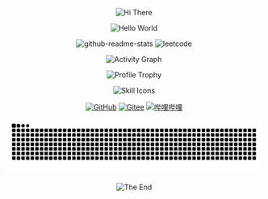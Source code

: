 <p align="center">
    <!-- https://github.com/kyechan99/capsule-render -->
    <img src="https://capsule-render.vercel.app/api?type=waving&color=timeGradient&height=300&&section=header&text=HI%20THERE&fontSize=90&fontAlign=50&fontAlignY=30&desc=I%20am%20Zzz&descAlign=50&descSize=30&descAlignY=60&animation=twinkling" alt="Hi There" title="Hi There"/>
</p>
<p align="center">
    <!-- https://github.com/DenverCoder1/readme-typing-svg -->
    <img width="800" src="https://readme-typing-svg.demolab.com?font=LXGW+WenKai+TC&size=22&pause=1000&center=true&vCenter=true&random=false&width=600&lines=Welcome+to+my+GitHub+profile+page!;欢迎来到我的 GitHub 主页！" alt="Hello World" title="Hello World"/>
</p>
<p align="center">
    <!-- https://github.com/anuraghazra/github-readme-stats -->
    <img width="400" height="200" src="https://github-readme-stats.vercel.app/api?username=zzq132" alt="github-readme-stats" title="github-readme-stats" />
    <!--https://github.com/songquanpeng/stats-cards-->
    <img width="400" height="200" src="https://stats.justsong.cn/api/leetcode?username=Zzz&theme=light" alt="leetcode" title="leetcode" />
</p>
<p align="center">
    <!-- https://github.com/Ashutosh00710/github-readme-activity-graph -->
    <img width="800" src="https://github-readme-activity-graph.vercel.app/graph?username=zzq132&theme=github-compact&hide_border=true&area=true&custom_title=Activity%20Graph" alt="Activity Graph" title="Activity Graph" />
</p>
<p align="center">
    <!-- https://github.com/ryo-ma/github-profile-trophy -->
    <!-- rules: https://github.com/ryo-ma/github-profile-trophy/blob/master/src/trophy.ts -->
    <img width="800" src="https://github-profile-trophy.vercel.app/?username=zzq132&no-bg=true&no-frame=true&theme=algolia&title=-MultiLanguage" alt="Profile Trophy" title="Profile Trophy" />
</p>
<p align="center">
    <!-- https://github.com/LelouchFR/skill-icons -->
    <img width="800" src="https://go-skill-icons.vercel.app/api/icons?i=py,numpy,flask,sklearn,java,c,cpp,java,html,css,js,bootstrap,vue,docker,matlab&titles=true" alt="Skill Icons" title="Skill Icons">
</p>
<p align="center">
    <!-- https://github.com/badges/shields --> 
    <a href="https://github.com/zzq132"><img src="https://img.shields.io/badge/GitHub-zzq132-blue?logo=github" alt="GitHub" title="GitHub" /></a>
    <a href="https://gitee.com/zzq132"><img src="https://img.shields.io/badge/Gitee-zzq132-blue?logo=gitee" alt="Gitee" title="Gitee" /></a>
    <a href="https://space.bilibili.com/475400452"><img src="https://img.shields.io/badge/bilibili-EternitySDK-pink?logo=bilibili" alt="哔哩哔哩" title="哔哩哔哩" /></a>
</p>
<p align="center">
<picture>
  <source media="(prefers-color-scheme: dark)" srcset="https://raw.githubusercontent.com/zzq132/zzq132/output/github-contribution-grid-snake-dark.svg">
  <source media="(prefers-color-scheme: light)" srcset="https://raw.githubusercontent.com/zzq132/zzq132/output/github-contribution-grid-snake.svg">
  <img alt="github contribution grid snake animation" src="https://raw.githubusercontent.com/zzq132/zzq132/output/github-contribution-grid-snake.svg">
</picture>
</p>
<p align="center">
    <!-- https://github.com/kyechan99/capsule-render -->
    <img src="https://capsule-render.vercel.app/api?type=waving&color=timeGradient&height=300&&section=footer&text=THE%20END&fontSize=90&fontAlign=50&fontAlignY=70&desc=Hope%20your%20program%20is%20bug-free&descAlign=50&descSize=30&descAlignY=40&animation=twinkling" alt="The End" title="The End"/>
</p>
